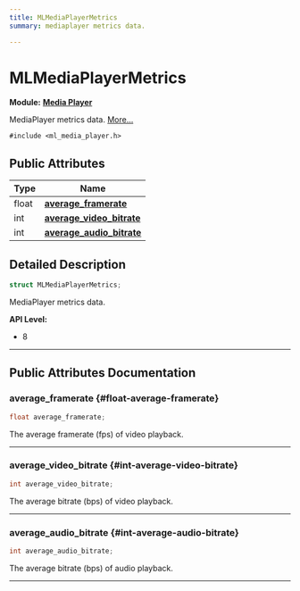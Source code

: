 ```yaml
---
title: MLMediaPlayerMetrics
summary: mediaplayer metrics data. 

---
```


# MLMediaPlayerMetrics

**Module:** **[Media Player](/versioned_docs/version-02-Aug-2023/api-ref/api/Modules/group___media_player/group___media_player.md)**



MediaPlayer metrics data.  [More...](#detailed-description)


`#include <ml_media_player.h>`

## Public Attributes

| Type           | Name           |
| -------------- | -------------- |
| float | **[average_framerate](/versioned_docs/version-02-Aug-2023/api-ref/api/Modules/group___media_player/struct_m_l_media_player_metrics.md#float-average-framerate)**  |
| int | **[average_video_bitrate](/versioned_docs/version-02-Aug-2023/api-ref/api/Modules/group___media_player/struct_m_l_media_player_metrics.md#int-average-video-bitrate)**  |
| int | **[average_audio_bitrate](/versioned_docs/version-02-Aug-2023/api-ref/api/Modules/group___media_player/struct_m_l_media_player_metrics.md#int-average-audio-bitrate)**  |

## Detailed Description

```cpp
struct MLMediaPlayerMetrics;
```

MediaPlayer metrics data. 




**API Level:**
  * 8




-----------
## Public Attributes Documentation

### average_framerate {#float-average-framerate}

```cpp
float average_framerate;
```


The average framerate (fps) of video playback. 





-----------

### average_video_bitrate {#int-average-video-bitrate}

```cpp
int average_video_bitrate;
```


The average bitrate (bps) of video playback. 





-----------

### average_audio_bitrate {#int-average-audio-bitrate}

```cpp
int average_audio_bitrate;
```


The average bitrate (bps) of audio playback. 





-----------


